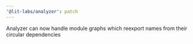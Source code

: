 ```yaml
---
'@lit-labs/analyzer': patch
---
```


Analyzer can now handle module graphs which reexport names from their circular dependencies
